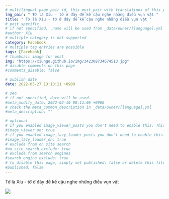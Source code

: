 ```yaml
---
# multilingual page pair id, this must pair with translations of this page. (This name must be unique)
lng_pair: " Tớ là Xíu - tớ ở đây để kể cậu nghe những điều vụn vặt "
title: " Tớ là Xíu - tớ ở đây để kể cậu nghe những điều vụn vặt "
# post specific
# if not specified, .name will be used from _data/owner/[language].yml
#author: Xíu
# multiple category is not supported
category: Facebook
# multiple tag entries are possible
tags: [Facebook]
# thumbnail image for post
img: "https://xiungo.github.io/img/342308734674513.jpg"
# disable comments on this page
#comments_disable: false

# publish date
date: 2022-05-27 13:18:21 +0900

# seo
# if not specified, date will be used.
#meta_modify_date: 2022-02-10 08:11:06 +0900
# check the meta_common_description in _data/owner/[language].yml
#meta_description: ""

# optional
# if you enabled image_viewer_posts you don't need to enable this. This is only if image_viewer_posts = false
#image_viewer_on: true
# if you enabled image_lazy_loader_posts you don't need to enable this. This is only if image_lazy_loader_posts = false
#image_lazy_loader_on: true
# exclude from on site search
#on_site_search_exclude: true
# exclude from search engines
#search_engine_exclude: true
# to disable this page, simply set published: false or delete this file
#published: false
---
```


<!-- outline-start -->

Tớ là Xíu - tớ ở đây để kể cậu nghe những điều vụn vặt

<!-- outline-end -->

<img src= "https://xiungo.github.io/img/342308734674513.jpg">